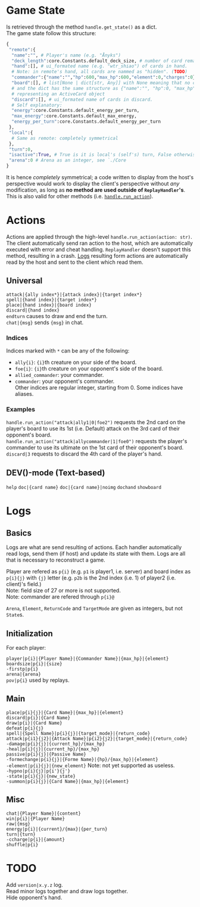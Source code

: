 # Game State
Is retrieved through the method `handle.get_state()` as a dict.\
The game state follow this structure:
```py
{
 "remote":{
  "name":"", # Player's name (e.g. "Ånyks")
  "deck_length":core.Constants.default_deck_size, # number of card remaining in deck.
  "hand":[], # ui_formated name (e.g. "wtr_shiao") of cards in hand.
  # Note: in remote's hand, all cards are nammed as "hidden". (TODO)
  "commander":{"name":"","hp":600,"max_hp":600,"element":0,"charges":0}, # Self explanatory
  "board":[], # list[None | dict[str, Any]] with None meaning that no cards are at this index,
  # and the dict has the same structure as {"name":"", "hp":0, "max_hp":0, "element":0},
  # representing an ActiveCard object
  "discard":[], # ui_formated name of cards in discard.
  # Self explanatory:
  "energy":core.Constants.default_energy_per_turn,
  "max_energy":core.Constants.default_max_energy,
  "energy_per_turn":core.Constants.default_energy_per_turn
 },
 "local":{
  # Same as remote: completely symmetrical
 },
 "turn":0,
 "isactive":True, # True is it is local's (self's) turn, False otherwise
 "arena":0 # Arena as an integer, see `./Core
}
```
It is hence *completely* symmetrical; a code written to display from the host's perspective would work to display the client's perspective without *any* modification, as long as **no method are used outside of `ReplayHandler`'s**.
This is also valid for other methods (i.e. [`handle.run_action`](#actions)).

# Actions
Actions are applied through the high-level `handle.run_action(action: str)`. The client automatically send ran action to the host, which are automatically executed with error and cheat handling. `ReplayHandler` doesn't support this method, resulting in a crash. [Logs](#logs) resulting form actions are automatically read by the host and sent to the client which read them.

## Universal
`attack|{ally index*}|{attack index}|{target index*}`\
`spell|{hand index}|{target index*}`\
`place|{hand index}|{board index}`\
`discard|{hand index}`\
`endturn` causes to draw and end the turn.\
`chat|{msg}` sends `{msg}` in chat.

### Indices
Indices marked with `*` can be any of the following:
- `ally{i}`: `{i}`th creature on your side of the board.
- `foe{i}`: `{i}`th creature on your opponent's side of the board.
- `allied_commander`: your commander.
- `commander`: your opponent's commander.\
Other indices are regular integer, starting from 0. Some indices have aliases.

### Examples
`handle.run_action("attack|ally1|0|foe2")`
requests the 2nd card on the player's board to use its 1st (i.e. Default) attack on the 3rd card of their opponent's board.\
`handle.run_action("attack|allycommander|1|foe0")`
requests the player's commander to use its ultimate on the 1st card of their opponent's board.\
`discard|3` requests to discard the 4th card of the player's hand.

## DEV()-mode (Text-based)
`help`
`doc|{card name}`
`doc|{card name}|noimg`
`dochand`
`showboard`

# Logs
## Basics
Logs are what are send resulting of actions. Each handler automatically read logs, send them (if host) and update its state with them. Logs are all that is necessary to reconstruct a game.

Player are refered as `p{i}` (e.g. `p1` is player1, i.e. server) and board index as `p{i}{j}` with `{j}` letter (e.g. `p2b` is the 2nd index (i.e. 1) of player2 (i.e. client)'s field.)\
Note: field size of 27 or more is not supported.\
Note: commander are refered through `p{i}@`

`Arena`, `Element`, `ReturnCode` and `TargetMode` are given as integers, but not `State`s.

## Initialization
For each player:

`player|p{i}|{Player Name}|{Commander Name}|{max_hp}|{element}`\
`boardsize|p{i}|{size}`\
`-firstp|p{i}`\
`arena|{arena}`\
`pov|p{i}` used by replays.

## Main
`place|p{i}{j}|{Card Name}|{max_hp}|{element}`\
`discard|p{i}|{Card Name}`\
`draw|p{i}|{Card Name}`\
`defeat|p{i}{j}`\
`spell|{Spell Name}|p{i}{j}|{target_mode}|{return_code}`\
`attack|p{i1}{j2}|{Attack Name}|p{i2}{j2}|{target_mode}|{return_code}`\
`-damage|p{i}{j}|{current_hp}/{max_hp}`\
`-heal|p{i}{j}|{current_hp}/{max_hp}`\
`passive|p{i}{j}|{Passive Name}`\
`-formechange|p{i}{j}|{Forme Name}|{hp}/{max_hp}|{element}`\
`-element|p{i}{j}|{new_element}` Note: not yet supported as useless.\
`-hypno|p{i}{j}|p{i'}{j'}`\
`-state|p{i}{j}|{new_state}`\
`-summon|p{i}{j}|{Card Name}|{max_hp}|{element}`

## Misc
`chat|{Player Name}|{content}`\
`win|p{i}|{Player Name}`\
`raw|{msg}`\
`energy|p{i}|{current}/{max}|{per_turn}`\
`turn|{turn}`\
`-ccharge|p{i}|{amount}`\
`shuffle|p{i}`

# TODO
Add `version|x.y.z` log.\
Read minor logs together and draw logs together.\
Hide opponent's hand.
